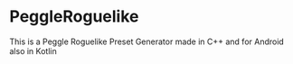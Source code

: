 # PeggleRoguelike
This is a Peggle Roguelike Preset Generator made in C++ and for Android also in Kotlin
